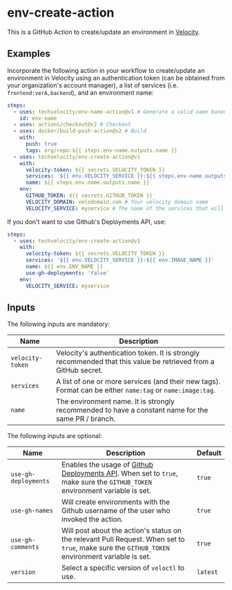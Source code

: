 # env-create-action

This is a GitHub Action to create/update an environment in [Velocity](https://velocity.tech/).

## Examples

Incorporate the following action in your workflow to create/update an environment in Velocity using an authentication token (can be obtained from your organization's account manager), a list of services (i.e. `frontend:verA,backend`), and an environment name:

```yml
steps:
  - uses: techvelocity/env-name-action@v1 # Generate a valid name based on the branch/PR
    id: env-name
  - uses: actions/checkout@v2 # Checkout
  - uses: docker/build-push-action@v2 # Build
    with:
      push: true
      tags: org/repo:${{ steps.env-name.outputs.name }}
  - uses: techvelocity/env-create-action@v1
    with:
      velocity-token: ${{ secrets.VELOCITY_TOKEN }}
      services: '${{ env.VELOCITY_SERVICE }}:${{ steps.env-name.outputs.name }}'
      name: ${{ steps.env-name.outputs.name }}
    env:
      GITHUB_TOKEN: ${{ secrets.GITHUB_TOKEN }}
      VELOCITY_DOMAIN: velodomain.com # Your velocity domain name
      VELOCITY_SERVICE: myservice # The name of the services that will show in Github Actions
```

If you don't want to use Github's Deployments API, use:

```yml
steps:
  - uses: techvelocity/env-create-action@v1
    with:
      velocity-token: ${{ secrets.VELOCITY_TOKEN }}
      services: '${{ env.VELOCITY_SERVICE }}:${{ env.IMAGE_NAME }}'
      name: ${{ env.ENV_NAME }}
      use-gh-deployments: 'false'
    env:
      VELOCITY_SERVICE: myservice
```

## Inputs

The following inputs are mandatory:

| Name             | Description                                                                                                    |
| ---------------- | -------------------------------------------------------------------------------------------------------------- |
| `velocity-token` | Velocity's authentication token. It is strongly recommended that this value be retrieved from a GitHub secret. |
| `services`       | A list of one or more services (and their new tags). Format can be either `name:tag` or `name:image:tag`.      |
| `name`           | The environment name. It is strongly recommended to have a constant name for the same PR / branch.             |

The following inputs are optional:

| Name                 | Description                                                                                                                                                                               | Default  |
| -------------------- | ----------------------------------------------------------------------------------------------------------------------------------------------------------------------------------------- | -------- |
| `use-gh-deployments` | Enables the usage of [Github Deployments API](https://docs.github.com/en/rest/reference/repos#deployments). When set to `true`, make sure the `GITHUB_TOKEN` environment variable is set. | `true`   |
| `use-gh-names`       | Will create environments with the Github username of the user who invoked the action.                                                                                                     | `true`   |
| `use-gh-comments`    | Will post about the action's status on the relevant Pull Request. When set to `true`, make sure the `GITHUB_TOKEN` environment variable is set.                                                                                                        | `true`   |
| `version`            | Select a specific version of `veloctl` to use.                                                                                                                                            | `latest` |
